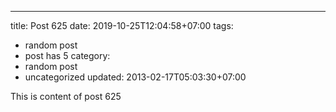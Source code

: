 ---
title: Post 625
date: 2019-10-25T12:04:58+07:00
tags:
  - random post
  - post has 5
category:
  - random post
  - uncategorized
updated: 2013-02-17T05:03:30+07:00

This is content of post 625